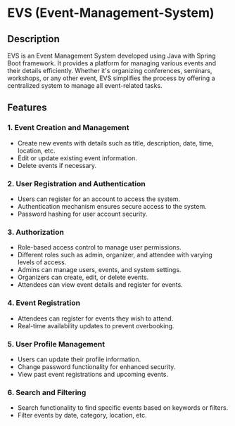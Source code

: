 # EVS (Event-Management-System)

## Description
EVS is an Event Management System developed using Java with Spring Boot framework. It provides a platform for managing various events and their details efficiently. Whether it's organizing conferences, seminars, workshops, or any other event, EVS simplifies the process by offering a centralized system to manage all event-related tasks.

## Features

### 1. Event Creation and Management
   - Create new events with details such as title, description, date, time, location, etc.
   - Edit or update existing event information.
   - Delete events if necessary.

### 2. User Registration and Authentication
   - Users can register for an account to access the system.
   - Authentication mechanism ensures secure access to the system.
   - Password hashing for user account security.

### 3. Authorization
   - Role-based access control to manage user permissions.
   - Different roles such as admin, organizer, and attendee with varying levels of access.
   - Admins can manage users, events, and system settings.
   - Organizers can create, edit, or delete events.
   - Attendees can view event details and register for events.

### 4. Event Registration
   - Attendees can register for events they wish to attend.
   - Real-time availability updates to prevent overbooking.

### 5. User Profile Management
   - Users can update their profile information.
   - Change password functionality for enhanced security.
   - View past event registrations and upcoming events.

### 6. Search and Filtering
   - Search functionality to find specific events based on keywords or filters.
   - Filter events by date, category, location, etc.





